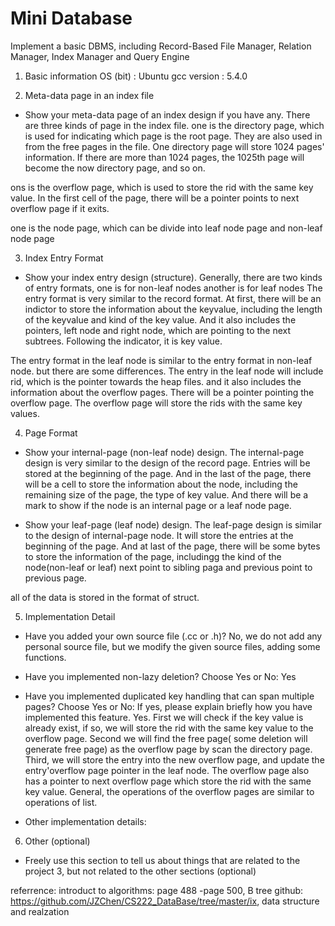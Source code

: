 # Mini Database
Implement a basic DBMS, including Record-Based File Manager, Relation Manager, Index Manager and Query Engine


1. Basic information
OS (bit) : Ubuntu
gcc version : 5.4.0


2. Meta-data page in an index file
- Show your meta-data page of an index design if you have any. 
There are three kinds of page in the index file.
one is the directory page, which is used for indicating which page is the root page. They are also used in from the free pages in the file. One directory page will store 1024 pages' information. If there are more than 1024 pages, the 1025th page will become the now directory page, and so on.

ons is the overflow page, which is used to store the rid with the same key value. In the first cell of the page, there will be a pointer points to next overflow page if it exits. 

one is the node page, which can be divide into leaf node page and non-leaf node page


3. Index Entry Format
- Show your index entry design (structure). 
Generally, there are two kinds of entry formats, one is for non-leaf nodes another is for leaf nodes
The entry format is very similar to the record format. At first, there will be an indictor to store the information about the keyvalue, including the length of the keyvalue and kind of the key value. And it also includes the pointers, left node and right node, which are pointing to the next subtrees. Following the indicator, it is key value.

The entry format in the leaf node is similar to the entry format in non-leaf node. but there are some differences. The entry in the leaf node will include rid, which is the pointer towards the heap files. and it also includes the information about the overflow pages. There will be a pointer pointing the overflow page. The overflow page will store the rids with the same key values.


4. Page Format
- Show your internal-page (non-leaf node) design.
The internal-page design is very similar to the design of the record page. Entries will be stored at the beginning of the page. And in the last of the page, there will be a cell to store the information about the node, including the remaining size of the page, the type of key value. And there will be a mark to show if the node is an internal page or a leaf node page. 

- Show your leaf-page (leaf node) design.
The leaf-page design is similar to the design of internal-page node. It will store the entries at the beginning of the page. And at last of the page, there will be some bytes to store the information of the page, includingg the kind of the node(non-leaf or leaf) next point to sibling paga and previous point to previous page.

all of the data is stored in the format of struct.


5. Implementation Detail
- Have you added your own source file (.cc or .h)?
No, we do not add any personal source file, but we modify the given source files, adding some functions.

- Have you implemented non-lazy deletion? Choose Yes or No: 
Yes

- Have you implemented duplicated key handling that can span multiple pages? Choose Yes or No: 
  If yes, please explain briefly how you have implemented this feature.
Yes.
First we will check if the key value is already exist, if so, we will store the rid with the same key value to the overflow page.
Second we will find the free page( some deletion will generate free page) as the overflow page by scan the directory page.
Third, we will store the entry into the new overflow page, and update the entry'overflow page pointer in the leaf node. The overflow page also has a pointer to next overflow page which store the rid with the same key value.
General, the operations of the overflow pages are similar to operations of list.

- Other implementation details:


6. Other (optional)
- Freely use this section to tell us about things that are related to the project 3, but not related to the other sections (optional)

referrence:
introduct to algorithms: page 488 -page 500, B tree
github: https://github.com/JZChen/CS222_DataBase/tree/master/ix, data structure and realzation
